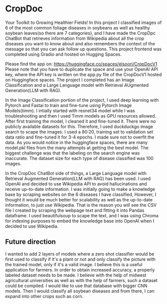 # CropDoc
 Your Toolkit to Growing Healthier Fields!
 In this project I classified images of 6 of the most common foliage diseases in soybeans as well as healthy soybean leaves(so there are 7 categories), and I have made the CropDpc ChatBot that retrieves information from Wikipedia about all the crop diseases you want to know about and also remembers the context of the message so that you can ask follow up questions.
This project frontend was completed using Gradio and hosted on Hugging Spaces.

Please find the app on: https://huggingface.co/spaces/elsoori/CropDocV1
Please note that you have to duplicate the space and use your OpenAI API key, where the API key is written on the app.py file of the CropDocV1 hosted on Huggingface spaces.
The project I completed has an Image Classification and a Large Language model with Retrieval AUgmented Generation(LLM with RAG).

In the Image Classification portion of the project, I used deep learning with Pytorch and Fastai to train and fine-tune using Pytorch Image Models(timm). I intially started with resnet34 model while I was troubleshooting and then  I used Timm models as GPU resources allowed. After first training the model, I cleaned it and fine-tuned it. 
There were no publicly available datasets for this. Therefore, I used duckduckgo image search to scape the images. I used a 80:20, training set to validation set data ratio and fine-tuned it for 3-4 epochs. I made sure not to overfit the data. As you would notice in the huggingface spaces, there are many model.pkl files from the many attempts at getting the best model. The biggest challenge was that the labeling on the search engine was inaccurate. The dataset size for each type of disease classified was 100 images.

In the CropDoc ChatBot side of things, a Large Language model with Retrieval Augmented Generation(LLM with RAG) has been used. I used OpenAI and decided to use Wikipedia API to avoid hallucinations and receive up-to-date information. I was initially going to make a knowledge base by scraping websites on the 6 diseases I have classified, However, I thought it would be much better for scalability as well as the up-to-date information, to just use Wikipedia. That is the reason you will see the CSV file I created by scraping the webpage text and fitting it into Pandas dataframe. I used beautifulsoup to scape the text, and I was using Chroma for indexing purposes to embed the knowledge base into OpenAI when I decided to use Wikipedia.

## Future direction
I wanted to add 2 layers of models where a zero shot classifier would be first used to classify if it's a plant or not and only classify the picture with the trained model, only if it's a valid image.
I believe this is a useful application for farmers. In order to obtain increased accuracy, a properly labeled dataset needs to be made. I believe with the help of midwest agricultural universities as well as with the help of farmers, such a dataset could be compiled. I would like to use that database with bigger CNN models. Then I would classify all soybean diseases and from there, I can expand into other crops such as corn.
